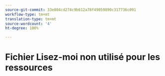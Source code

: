 ```yaml
---
source-git-commit: 33e804cd274c9b612a78f49059890c317736c091
workflow-type: tm+mt
translation-type: tm+mt
source-wordcount: '4'
ht-degree: 100%

---
```

# Fichier Lisez-moi non utilisé pour les ressources
